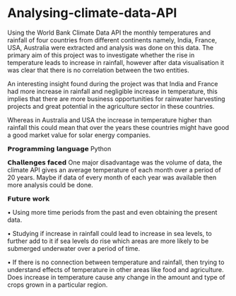 # Analysing-climate-data-API

Using the World Bank Climate Data API the monthly temperatures and rainfall of four countries from different continents namely, India, France, USA, Australia were extracted and analysis was done on this data. The primary aim of this project was to investigate whether the rise in temperature leads to increase in rainfall, however after data visualisation it was clear that there is no correlation between the two entities.

An interesting insight found during the project was that India and France had more increase in rainfall and negligible increase in temperature, this implies that there are more business opportunities for rainwater harvesting projects and great potential in the agriculture sector in these countries. 

Whereas in Australia and USA the increase in temperature higher than rainfall this could mean that over the years these countries might have good a good market value for solar energy companies.

𝗣𝗿𝗼𝗴𝗿𝗮𝗺𝗺𝗶𝗻𝗴 𝗹𝗮𝗻𝗴𝘂𝗮𝗴𝗲
Python

𝗖𝗵𝗮𝗹𝗹𝗲𝗻𝗴𝗲𝘀 𝗳𝗮𝗰𝗲𝗱 
One major disadvantage was the volume of data, the climate API gives an average temperature of each month over a period of 20 years. Maybe if data of every month of each year was available then more analysis could be done.

𝗙𝘂𝘁𝘂𝗿𝗲 𝘄𝗼𝗿𝗸 

• Using more time periods from the past and even obtaining the present data.

• Studying if increase in rainfall could lead to increase in sea levels, to further add to it if sea levels do rise which areas are more likely to be submerged underwater over a period of time.

• If there is no connection between temperature and rainfall, then trying to understand effects of temperature in other areas like food and agriculture. Does increase in temperature cause any change in the amount and type of crops grown in a particular region.
